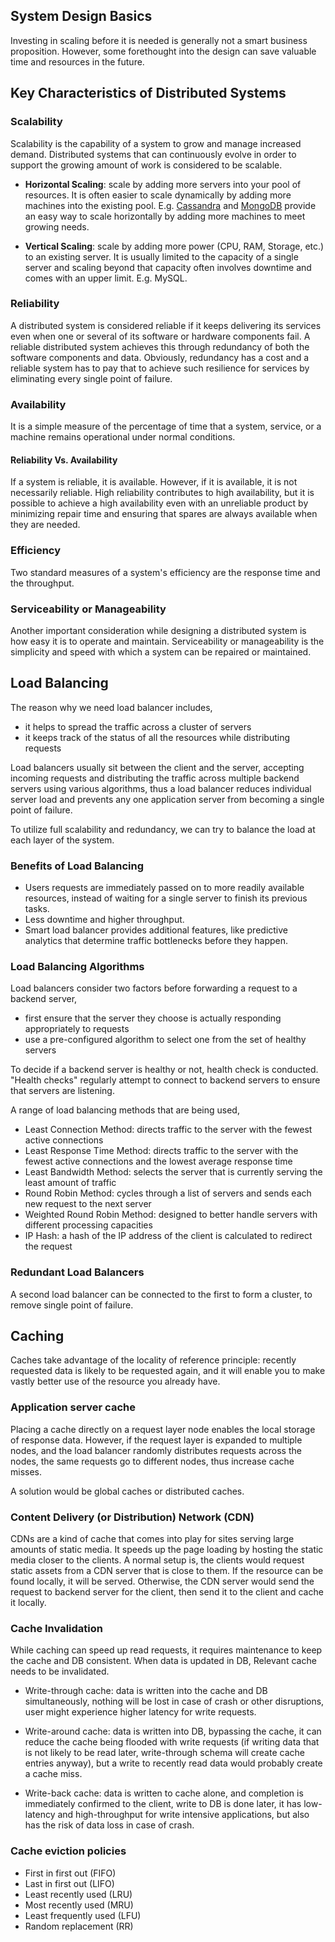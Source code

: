 ## System Design Basics

Investing in scaling before it is needed is generally not a smart business proposition. However, some forethought into the design can save valuable time and resources in the future. 


## Key Characteristics of Distributed Systems

### Scalability

Scalability is the capability of a system to grow and manage increased demand. Distributed systems that can continuously evolve in order to support the growing amount of work is considered to be scalable.

 - **Horizontal Scaling**: scale by adding more servers into your pool of resources. It is often easier to scale dynamically by adding more machines into the existing pool. E.g. [Cassandra](https://en.wikipedia.org/wiki/Apache_Cassandra) and [MongoDB](https://en.wikipedia.org/wiki/MongoDB) provide an easy way to scale horizontally by adding more machines to meet growing needs.

 - **Vertical Scaling**: scale by adding more power (CPU, RAM, Storage, etc.) to an existing server. It is usually limited to the capacity of a single server and scaling beyond that capacity often involves downtime and comes with an upper limit. E.g. MySQL.



### Reliability

 A distributed system is considered reliable if it keeps delivering its services even when one or several of its software or hardware components fail. A reliable distributed system achieves this through redundancy of both the software components and data. Obviously, redundancy has a cost and a reliable system has to pay that to achieve such resilience for services by eliminating every single point of failure.



### Availability

It is a simple measure of the percentage of time that a system, service, or a machine remains operational under normal conditions.

#### Reliability Vs. Availability

If a system is reliable, it is available. However, if it is available, it is not necessarily reliable. High reliability contributes to high availability, but it is possible to achieve a high availability even with an unreliable product by minimizing repair time and ensuring that spares are always available when they are needed. 


### Efficiency

Two standard measures of a system's efficiency are the response time and the throughput.


### Serviceability or Manageability

Another important consideration while designing a distributed system is how easy it is to operate and maintain. Serviceability or manageability is the simplicity and speed with which a system can be repaired or maintained.


## Load Balancing


The reason why we need load balancer includes,

 - it helps to spread the traffic across a cluster of servers
 - it keeps track of the status of all the resources while distributing requests

Load balancers usually sit between the client and the server, accepting incoming requests and distributing the traffic across multiple backend servers using various algorithms, thus a load balancer reduces individual server load and prevents any one application server from becoming a single point of failure.

To utilize full scalability and redundancy, we can try to balance the load at each layer of the system. 

### Benefits of Load Balancing

 - Users requests are immediately passed on to more readily available resources, instead of waiting for a single server to finish its previous tasks.
 - Less downtime and higher throughput.
 - Smart load balancer provides additional features, like predictive analytics that determine traffic bottlenecks before they happen.

### Load Balancing Algorithms

Load balancers consider two factors before forwarding a request to a backend server,

 - first ensure that the server they choose is actually responding appropriately to requests
 - use a pre-configured algorithm to select one from the set of healthy servers

To decide if a backend server is healthy or not, health check is conducted. "Health checks" regularly attempt to connect to backend servers to ensure that servers are listening.

A range of load balancing methods that are being used,

- Least Connection Method: directs traffic to the server with the fewest active connections
- Least Response Time Method: directs traffic to the server with the fewest active connections and the lowest average response time
- Least Bandwidth Method: selects the server that is currently serving the least amount of traffic
- Round Robin Method: cycles through a list of servers and sends each new request to the next server
- Weighted Round Robin Method: designed to better handle servers with different processing capacities
- IP Hash: a hash of the IP address of the client is calculated to redirect the request

### Redundant Load Balancers

A second load balancer can be connected to the first to form a cluster, to remove single point of failure.

## Caching

Caches take advantage of the locality of reference principle: recently requested data is likely to be requested again, and it will enable you to make vastly better use of the resource you already have. 

### Application server cache

Placing a cache directly on a request layer node enables the local storage of response data. However, if the request layer is expanded to multiple nodes, and the load balancer randomly distributes requests across the nodes, the same requests go to different nodes, thus increase cache misses. 

A solution would be global caches or distributed caches.

### Content Delivery (or Distribution) Network (CDN)

CDNs are a kind of cache that comes into play for sites serving large amounts of static media. It speeds up the page loading by hosting the static media closer to the clients. A normal setup is, the clients would request static assets from a CDN server that is close to them. If the resource can be found locally, it will be served. Otherwise, the CDN server would send the request to backend server for the client, then send it to the client and cache it locally.


### Cache Invalidation

While caching can speed up read requests, it requires maintenance to keep the cache and DB consistent. When data is updated in DB, Relevant cache needs to be invalidated.

 - Write-through cache: data is written into the cache and DB simultaneously, nothing will be lost in case of crash or other disruptions, user might experience higher latency for write requests.

 - Write-around cache: data is written into DB, bypassing the cache, it can reduce the cache being flooded with write requests (if writing data that is not likely to be read later, write-through schema will create cache entries anyway), but a write to recently read data would probably create a cache miss.

 - Write-back cache: data is written to cache alone, and completion is immediately confirmed to the client, write to DB is done later, it has low-latency and high-throughput for write intensive applications, but also has the risk of data loss in case of crash.

### Cache eviction policies

 - First in first out (FIFO)
 - Last in first out (LIFO)
 - Least recently used (LRU)
 - Most recently used (MRU)
 - Least frequently used (LFU)
 - Random replacement (RR)